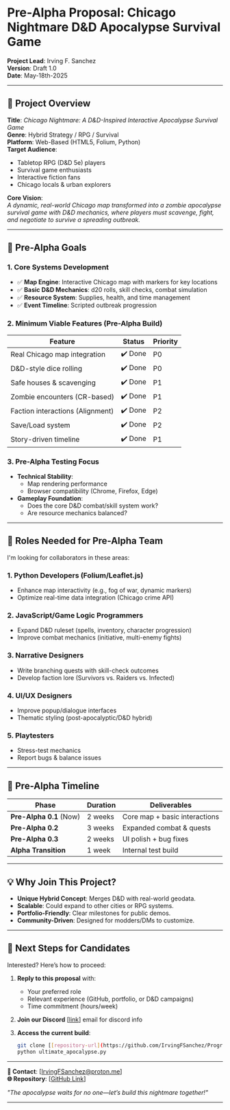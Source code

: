# **Pre-Alpha Proposal: Chicago Nightmare D&D Apocalypse Survival Game**

**Project Lead**: Irving F. Sanchez  
**Version**: Draft 1.0  
**Date**: May-18th-2025

---

## **📌 Project Overview**

**Title**: *Chicago Nightmare: A D&D-Inspired Interactive Apocalypse Survival Game*  
**Genre**: Hybrid Strategy / RPG / Survival  
**Platform**: Web-Based (HTML5, Folium, Python)  
**Target Audience**:  

- Tabletop RPG (D&D 5e) players  
- Survival game enthusiasts  
- Interactive fiction fans  
- Chicago locals & urban explorers  

**Core Vision**:  
*A dynamic, real-world Chicago map transformed into a zombie apocalypse survival game with D&D mechanics, where players must scavenge, fight, and negotiate to survive a spreading outbreak.*  

---

## **🎯 Pre-Alpha Goals**  

### **1. Core Systems Development**  

- ✅ **Map Engine**: Interactive Chicago map with markers for key locations  
- ✅ **Basic D&D Mechanics**: d20 rolls, skill checks, combat simulation  
- ✅ **Resource System**: Supplies, health, and time management  
- ✅ **Event Timeline**: Scripted outbreak progression  

### **2. Minimum Viable Features (Pre-Alpha Build)**  

| Feature | Status | Priority |
|---------|--------|----------|
| Real Chicago map integration | ✔️ Done | P0 |
| D&D-style dice rolling | ✔️ Done | P0 |
| Safe houses & scavenging | ✔️ Done | P1 |
| Zombie encounters (CR-based) | ✔️ Done | P1 |
| Faction interactions (Alignment) | ✔️ Done | P2 |
| Save/Load system | ✔️ Done | P2 |
| Story-driven timeline | ✔️ Done | P1 |

### **3. Pre-Alpha Testing Focus**  

- **Technical Stability**:  
  - Map rendering performance  
  - Browser compatibility (Chrome, Firefox, Edge)  
- **Gameplay Foundation**:  
  - Does the core D&D combat/skill system work?  
  - Are resource mechanics balanced?  

---

## **👥 Roles Needed for Pre-Alpha Team**  

I'm looking for collaborators in these areas:  

### **1. Python Developers (Folium/Leaflet.js)**  

- Enhance map interactivity (e.g., fog of war, dynamic markers)  
- Optimize real-time data integration (Chicago crime API)  

### **2. JavaScript/Game Logic Programmers**  

- Expand D&D ruleset (spells, inventory, character progression)  
- Improve combat mechanics (initiative, multi-enemy fights)  

### **3. Narrative Designers**  

- Write branching quests with skill-check outcomes  
- Develop faction lore (Survivors vs. Raiders vs. Infected)  

### **4. UI/UX Designers**  

- Improve popup/dialogue interfaces  
- Thematic styling (post-apocalyptic/D&D hybrid)  

### **5. Playtesters**  

- Stress-test mechanics  
- Report bugs & balance issues  

---

## **📅 Pre-Alpha Timeline**  

| Phase | Duration | Deliverables |
|-------|----------|--------------|
| **Pre-Alpha 0.1** (Now) | 2 weeks | Core map + basic interactions |
| **Pre-Alpha 0.2** | 3 weeks | Expanded combat & quests |
| **Pre-Alpha 0.3** | 2 weeks | UI polish + bug fixes |
| **Alpha Transition** | 1 week | Internal test build |

---

## **💡 Why Join This Project?**  

- **Unique Hybrid Concept**: Merges D&D with real-world geodata.  
- **Scalable**: Could expand to other cities or RPG systems.  
- **Portfolio-Friendly**: Clear milestones for public demos.  
- **Community-Driven**: Designed for modders/DMs to customize.  

---

## **🚀 Next Steps for Candidates**  

Interested? Here’s how to proceed:  

1. **Reply to this proposal** with:  

   - Your preferred role  
   - Relevant experience (GitHub, portfolio, or D&D campaigns)  
   - Time commitment (hours/week)  
2. **Join our Discord** [[link](IrvingFSanchez@proton.me)] email for discord info
3. **Access the current build**:  

   ```bash
   git clone [[repository-url](https://github.com/IrvingFSanchez/Programming-Languages/tree/main/DnD-Term-Project)]
   python ultimate_apocalypse.py
   ```

---

**📧 Contact**: [IrvingFSanchez@proton.me]  
**🌐 Repository**: [[GitHub Link](https://github.com/IrvingFSanchez/Programming-Languages/tree/main/DnD-Term-Project)]  

*"The apocalypse waits for no one—let’s build this nightmare together!"*  

---
